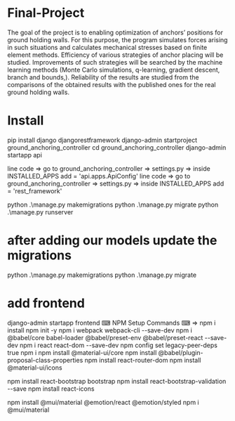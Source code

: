 # Final-Project

The goal of the project is to enabling optimization of anchors’ positions for ground holding walls.
For this purpose, the program simulates forces arising in such situations and calculates mechanical stresses based on finite element methods.
Efficiency of various strategies of anchor placing will be studied. Improvements of such strategies will be searched by the machine learning methods (Monte Carlo simulations, q-learning, gradient descent, branch and bounds,).
Reliability of the results are studied from the comparisons of the obtained results with the published ones for the real ground holding walls.




# Install
pip install django djangorestframework
django-admin startproject ground_anchoring_controller
cd ground_anchoring_controller
django-admin startapp api

line code => go to ground_anchoring_controller => settings.py => inside INSTALLED_APPS  add  = 'api.apps.ApiConfig'
line code => go to ground_anchoring_controller => settings.py => inside INSTALLED_APPS  add  = 'rest_framework'

python .\manage.py makemigrations
python .\manage.py migrate
python .\manage.py runserver

# after adding our models update the migrations

python .\manage.py makemigrations
python .\manage.py migrate

# add frontend 

django-admin startapp frontend
⌨ NPM Setup Commands ⌨  => npm i install
npm init -y
npm i webpack webpack-cli --save-dev
npm i @babel/core babel-loader @babel/preset-env @babel/preset-react --save-dev
npm i react react-dom --save-dev
npm config set legacy-peer-deps true
npm i
npm install @material-ui/core
npm install @babel/plugin-proposal-class-properties
npm install react-router-dom
npm install @material-ui/icons


npm install react-bootstrap bootstrap
npm install react-bootstrap-validation --save
npm install react-icons

npm install @mui/material @emotion/react @emotion/styled
npm i @mui/material 



